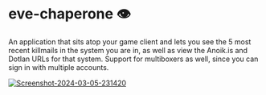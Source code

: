 # eve-chaperone 👁️

An application that sits atop your game client and lets you see the 5 most recent killmails in the system you are in, as well as view the Anoik.is and Dotlan URLs for that system. Support for multiboxers as well, since you can sign in with multiple accounts.

<a href="https://imgbb.com/"><img src="https://i.ibb.co/dDm45fr/Screenshot-2024-03-05-231420.png" alt="Screenshot-2024-03-05-231420" border="0"></a>
